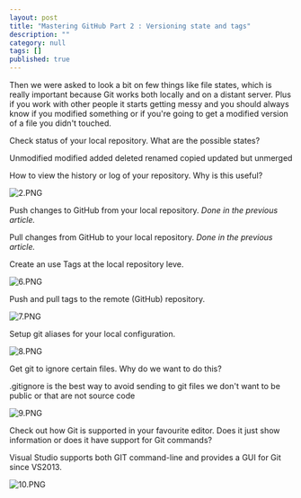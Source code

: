 ```yaml
---
layout: post
title: "Mastering GitHub Part 2 : Versioning state and tags"
description: ""
category: null
tags: []
published: true
---
```


Then we were asked to look a bit on few things like file states, which is really important because Git works both locally and on a distant server. Plus if you work with other people it starts getting messy and you should always know if you modified something or if you're going to get a modified version of a file you didn't touched.

Check status of your local repository. What are the possible states?

Unmodified
modified
added
deleted
renamed
copied
updated but unmerged

How to view the history or log of your repository. Why is this useful?

![2.PNG]({{site.baseurl}}/assets/basic/2.PNG)

Push changes to GitHub from your local repository.
_Done in the previous article._

Pull changes from GitHub to your local repository.
_Done in the previous article._

Create an use Tags at the local repository leve.

![6.PNG]({{site.baseurl}}/assets/basic/6.PNG)

Push and  pull tags to the remote (GitHub) repository.

![7.PNG]({{site.baseurl}}/assets/basic/7.PNG)

Setup git aliases for your local configuration.

![8.PNG]({{site.baseurl}}/assets/basic/8.PNG)

Get git to ignore certain files. Why do we want to do this?

.gitignore is the best way to avoid sending to git files we don't want to be public or that are not source code

![9.PNG]({{site.baseurl}}/assets/basic/9.PNG)

Check out how Git is supported in your favourite editor. Does it just show information or does it have support for Git commands?

Visual Studio supports both GIT command-line and provides a GUI for Git since VS2013.

![10.PNG]({{site.baseurl}}/assets/basic/10.PNG)
